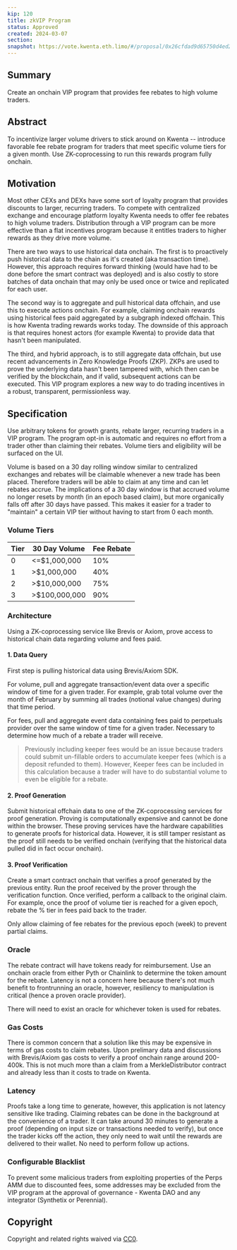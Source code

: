 ```yaml
---
kip: 120
title: zkVIP Program
status: Approved
created: 2024-03-07
section: 
snapshot: https://vote.kwenta.eth.limo/#/proposal/0x26cfdad9d65750d4ed237b625908eb2e5bf3ef115394547d05a7b0b0d7e06332
---
```


## Summary
Create an onchain VIP program that provides fee rebates to high volume traders.
## Abstract
To incentivize larger volume drivers to stick around on Kwenta -- introduce favorable fee rebate program for traders that meet specific volume tiers for a given month. Use ZK-coprocessing to run this rewards program fully onchain.
## Motivation
Most other CEXs and DEXs have some sort of loyalty program that provides discounts to larger, recurring traders. To compete with centralized exchange and encourage platform loyalty Kwenta needs to offer fee rebates to high volume traders. Distribution through a VIP program can be more effective than a flat incentives program because it entitles traders to higher rewards as they drive more volume. 

There are two ways to use historical data onchain. The first is to proactively push historical data to the chain as it's created (aka transaction time). However, this approach requires forward thinking (would have had to be done before the smart contract was deployed) and is also costly to store batches of data onchain that may only be used once or twice and replicated for each user. 

The second way is to aggregate and pull historical data offchain, and use this to execute actions onchain. For example, claiming onchain rewards using historical fees paid aggregated by a subgraph indexed offchain. This is how Kwenta trading rewards works today. The downside of this approach is that requires honest actors (for example Kwenta) to provide data that hasn't been manipulated. 

The third, and hybrid approach, is to still aggregate data offchain, but use recent advancements in Zero Knowledge Proofs (ZKP). ZKPs are used to prove the underlying data hasn't been tampered with, which then can be verified by the blockchain, and if valid, subsequent actions can be executed. This VIP program explores a new way to do trading incentives in a robust, transparent, permissionless way. 
## Specification
Use arbitrary tokens for growth grants, rebate larger, recurring traders in a VIP program. The program opt-in is automatic and requires no effort from a trader other than claiming their rebates. Volume tiers and eligibility will be surfaced on the UI.

Volume is based on a 30 day rolling window similar to centralized exchanges and rebates will be claimable whenever a new trade has been placed. Therefore traders will be able to claim at any time and can let rebates accrue. The implications of a 30 day window is that accrued volume no longer resets by month (in an epoch based claim), but more organically falls off after 30 days have passed. This makes it easier for a trader to "maintain" a certain VIP tier without having to start from 0 each month. 

### Volume Tiers
| Tier | 30 Day Volume | Fee Rebate |
| ---- | ---- | ---- |
| 0 | <=$1,000,000 | 10% |
| 1 | >$1,000,000 | 40% |
| 2 | >$10,000,000 | 75% |
| 3 | >$100,000,000 | 90% |
### Architecture
Using a ZK-coprocessing service like Brevis or Axiom, prove access to historical chain data regarding volume and fees paid.
#### 1. Data Query
First step is pulling historical data using Brevis/Axiom SDK.

For volume, pull and aggregate transaction/event data over a specific window of time for a given trader. For example, grab total volume over the month of February by summing all trades (notional value changes) during that time period.

For fees, pull and aggregate event data containing fees paid to perpetuals provider over the same window of time for a given trader. Necessary to determine how much of a rebate a trader will receive. 

> Previously including keeper fees would be an issue because traders could submit un-fillable orders to accumulate keeper fees (which is a deposit refunded to them). However, Keeper fees can be included in this calculation because a trader will have to do substantial volume to even be eligible for a rebate.
#### 2. Proof Generation
Submit historical offchain data to one of the ZK-coprocessing services for proof generation. Proving is computationally expensive and cannot be done within the browser. These proving services have the hardware capabilities to generate proofs for historical data. However, it is still tamper resistant as the proof still needs to be verified onchain (verifying that the historical data pulled did in fact occur onchain).
#### 3. Proof Verification
Create a smart contract onchain that verifies a proof generated by the previous entity. Run the proof received by the prover through the verification function. Once verified, perform a callback to the original claim. For example, once the proof of volume tier is reached for a given epoch, rebate the % tier in fees paid back to the trader.

Only allow claiming of fee rebates for the previous epoch (week) to prevent partial claims.
### Oracle
The rebate contract will have tokens ready for reimbursement. Use an onchain oracle from either Pyth or Chainlink to determine the token amount for the rebate. Latency is not a concern here because there's not much benefit to frontrunning an oracle, however, resiliency to manipulation is critical (hence a proven oracle provider).

There will need to exist an oracle for whichever token is used for rebates.

### Gas Costs
There is common concern that a solution like this may be expensive in terms of gas costs to claim rebates. Upon prelimary data and discussions with Brevis/Axiom gas costs to verify a proof onchain range around 200-400k. This is not much more than a claim from a MerkleDistributor contract and already less than it costs to trade on Kwenta.

### Latency
Proofs take a long time to generate, however, this application is not latency sensitive like trading. Claiming rebates can be done in the background at the convenience of a trader. It can take around 30 minutes to generate a proof (depending on input size or transactions needed to verify), but once the trader kicks off the action, they only need to wait until the rewards are delivered to their wallet. No need to perform follow up actions.

### Configurable Blacklist
To prevent some malicious traders from exploiting properties of the Perps AMM due to discounted fees, some addresses may be excluded from the VIP program at the approval of governance - Kwenta DAO and any integrator (Synthetix or Perennial).

## Copyright

Copyright and related rights waived via [CC0](https://creativecommons.org/publicdomain/zero/1.0/).
